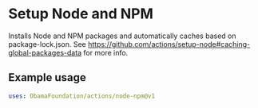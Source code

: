 # Setup Node and NPM

Installs Node and NPM packages and automatically caches based on package-lock.json. See https://github.com/actions/setup-node#caching-global-packages-data for more info.

## Example usage

```yaml
uses: ObamaFoundation/actions/node-npm@v1
```
